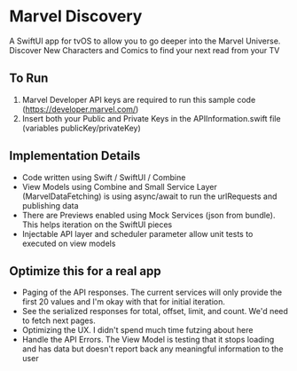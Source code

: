 
# Marvel Discovery

A SwiftUI app for tvOS to allow you to go deeper into the Marvel Universe.  
Discover New Characters and Comics to find your next read from your TV

## To Run
1) Marvel Developer API keys are required to run this sample code (https://developer.marvel.com/)
2) Insert both your Public and Private Keys in the APIInformation.swift file (variables publicKey/privateKey)

## Implementation Details
- Code written using Swift / SwiftUI / Combine
- View Models using Combine and Small Service Layer (MarvelDataFetching) is using async/await to run the urlRequests and publishing data
- There are Previews enabled using Mock Services (json from bundle).  This helps iteration on the SwiftUI pieces
- Injectable API layer and scheduler parameter allow unit tests to executed on view models

## Optimize this for a real app
- Paging of the API responses.   The current services will only provide the first 20 values and I'm okay with that for initial iteration.
- See the serialized responses for total, offset, limit, and count.  We'd need to fetch next pages.
- Optimizing the UX.  I didn't spend much time futzing about here
- Handle the API Errors.   The View Model is testing that it stops loading and has data but doesn't report back any meaningful information to the user

